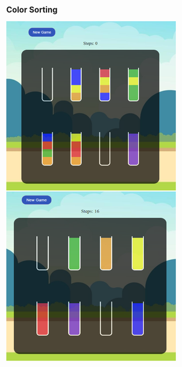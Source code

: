 ## Color Sorting
<img src="assets/ss1.PNG" width="450" height="450">
<img src="assets/ss2.PNG" width="450" height="450">
